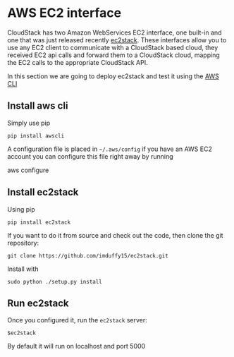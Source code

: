 AWS EC2 interface
=================

CloudStack has two Amazon WebServices EC2 interface, one built-in and one that was just released recently [ec2stack]().
These interfaces allow you to use any EC2 client to communicate with a CloudStack based cloud, they received EC2 api calls and forward them to 
a CloudStack cloud, mapping the EC2 calls to the appropriate CloudStack API.

In this section we are going to deploy ec2stack and test it using the [AWS CLI]()

Install aws cli
---------------

Simply use pip

    pip install awscli

A configuration file is placed in `~/.aws/config` if you have an AWS EC2 account you can configure this file right away by running

   aws configure


Install ec2stack
----------------

Using pip

    pip install ec2stack

If you want to do it from source and check out the code, then clone the git repository:

    git clone https://github.com/imduffy15/ec2stack.git

Install with

    sudo python ./setup.py install


Run ec2stack
------------

Once you configured it, run the `ec2stack` server:

    $ec2stack

By default it will run on localhost and port 5000



